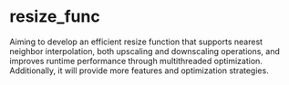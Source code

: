 # resize_func
Aiming to develop an efficient resize function that supports nearest neighbor interpolation, both upscaling and downscaling operations, and improves runtime performance through multithreaded optimization. Additionally, it will provide more features and optimization strategies.
